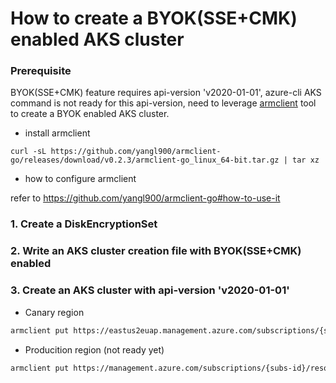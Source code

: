 # How to create a BYOK(SSE+CMK) enabled AKS cluster

### Prerequisite
BYOK(SSE+CMK) feature requires api-version 'v2020-01-01', azure-cli AKS command is not ready for this api-version, need to leverage [armclient](https://github.com/yangl900/armclient-go) tool to create a BYOK enabled AKS cluster.

 - install armclient
```
curl -sL https://github.com/yangl900/armclient-go/releases/download/v0.2.3/armclient-go_linux_64-bit.tar.gz | tar xz
```

 - how to configure armclient
 
 refer to https://github.com/yangl900/armclient-go#how-to-use-it
 
### 1. Create a DiskEncryptionSet

### 2. Write an AKS cluster creation file with BYOK(SSE+CMK) enabled

### 3. Create an AKS cluster with api-version 'v2020-01-01'

 - Canary region
```sh
armclient put https://eastus2euap.management.azure.com/subscriptions/{subs-id}/resourceGroups/{rg}/providers/Microsoft.ContainerService/managedClusters/{cluster-name}?api-version=2020-01-01 @./create-cluster.json
```

 - Producition region (not ready yet)
```sh
armclient put https://management.azure.com/subscriptions/{subs-id}/resourceGroups/{rg}/providers/Microsoft.ContainerService/managedClusters/{cluster-name}?api-version=2020-01-01 @./create-cluster.json
```
